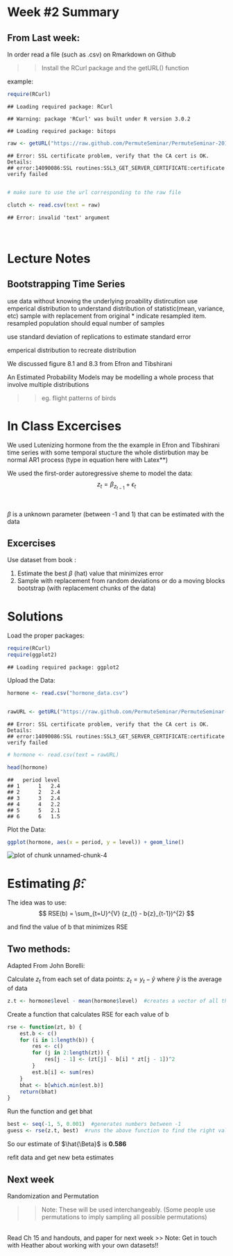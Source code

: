 Week #2 Summary
========================================================

From Last week:
----------------
In order read a file (such as .csv) on Rmarkdown on Github
>>Install the RCurl package and the getURL() function

example:

```r
require(RCurl)
```

```
## Loading required package: RCurl
```

```
## Warning: package 'RCurl' was built under R version 3.0.2
```

```
## Loading required package: bitops
```

```r
raw <- getURL("https://raw.github.com/PermuteSeminar/PermuteSeminar-2014/master/Week-2/ClutchSize.csv")
```

```
## Error: SSL certificate problem, verify that the CA cert is OK. Details:
## error:14090086:SSL routines:SSL3_GET_SERVER_CERTIFICATE:certificate verify failed
```

```r

# make sure to use the url corresponding to the raw file

clutch <- read.csv(text = raw)
```

```
## Error: invalid 'text' argument
```


<br/>

Lecture Notes
==============
Bootstrapping Time Series
-------------------------

use data without knowing the underlying proability distircution
use emperical distribution to understand distribution of statistic(mean, variance, etc)
sample with replacement from original * indicate resampled item.  
resampled population should equal number of samples

use standard deviation of replications to estimate standard error

emperical distribution  to recreate distribution

We discussed figure 8.1 and 8.3 from Efron and Tibshirani

An Estimated Probability Models may  be modelling a whole process that involve multiple distributions 
>> eg. flight patterns of birds

In Class Excercises
=====================

We used Lutenizing hormone from the the  example in Efron and Tibshirani
time series with some temporal stucture
the whole distirbution may be normal
AR1 process  (type in equation here with Latex**)

We used the first-order autoregressive sheme to model the data:
$$
z_{t} = \beta_{z_{t-1}} + \epsilon_{t}
$$

<br/>

$\beta$ is a unknown parameter (between -1 and 1) that can be estimated with the data


Excercises
-----------
Use dataset from book :

1. Estimate the  best $\beta$ (hat) value that minimizes error
2. Sample with replacement from random deviations or do a moving blocks bootstrap (with replacement chunks of the data)


Solutions
===========


Load the proper packages:

```r
require(RCurl)
require(ggplot2)
```

```
## Loading required package: ggplot2
```


Upload the Data:

```r
hormone <- read.csv("hormone_data.csv")


rawURL <- getURL("https://raw.github.com/PermuteSeminar/PermuteSeminar-2014/master/Week-4/hormone_data.csv")
```

```
## Error: SSL certificate problem, verify that the CA cert is OK. Details:
## error:14090086:SSL routines:SSL3_GET_SERVER_CERTIFICATE:certificate verify failed
```

```r
# hormone <- read.csv(text = rawURL)

head(hormone)
```

```
##   period level
## 1      1   2.4
## 2      2   2.4
## 3      3   2.4
## 4      4   2.2
## 5      5   2.1
## 6      6   1.5
```


Plot the Data:

```r
ggplot(hormone, aes(x = period, y = level)) + geom_line()
```

![plot of chunk unnamed-chunk-4](figure/unnamed-chunk-4.png) 


Estimating $\hat{\beta}$:
==========================

The idea was to use:
$$
RSE(b) =  \sum_{t=U}^{V} (z_{t} - b{z}_{t-1})^{2}
$$

and find the value of b that minimizes RSE 


Two methods:
-------------

Adapted From John Borelli:

Calculate $z_t$ from each set of data points:  $z_{t} = y_{t} - \hat{y}$ where $\hat{y}$ is the average of data


```r
z.t <- hormone$level - mean(hormone$level)  #creates a vector of all the differences
```



Create a function that calculates RSE for each value of b

```r
rse <- function(zt, b) {
    est.b <- c()
    for (i in 1:length(b)) {
        res <- c()
        for (j in 2:length(zt)) {
            res[j - 1] <- (zt[j] - b[i] * zt[j - 1])^2
        }
        est.b[i] <- sum(res)
    }
    bhat <- b[which.min(est.b)]
    return(bhat)
}
```


Run the function and get bhat

```r
best <- seq(-1, 5, 0.001)  #generates numbers between -1 
guess <- rse(z.t, best)  #runs the above function to find the right value of b
```


So our estimate of $\hat{\Beta}$ is **0.586**




refit data and get new beta estimates

Next week
-------------
Randomization and Permutation
>>Note: These will be used interchangeably. (Some people use permutations to imply sampling all possible permutations)
<br/>
Read Ch 15 and handouts, and paper for next week
>> Note: Get in touch with Heather about working with your own datasets!!
